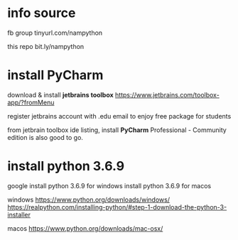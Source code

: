 # info source
fb group
tinyurl.com/nampython

this repo
bit.ly/nampython


# install PyCharm 
download & install **jetbrains toolbox**
https://www.jetbrains.com/toolbox-app/?fromMenu

register jetbrains account with .edu email to enjoy free package for students

from jetbrain toolbox ide listing, install **PyCharm** Professional - Community edition is also good to go.


# install python 3.6.9
google
install python 3.6.9 for windows
install python 3.6.9 for macos

windows
https://www.python.org/downloads/windows/
https://realpython.com/installing-python/#step-1-download-the-python-3-installer

macos
https://www.python.org/downloads/mac-osx/
